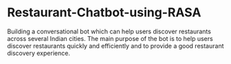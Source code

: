 # Restaurant-Chatbot-using-RASA
Building a conversational bot which can help users discover restaurants across several Indian cities. The main purpose of the bot is to help users discover restaurants quickly and efficiently and to provide a good restaurant discovery experience.
